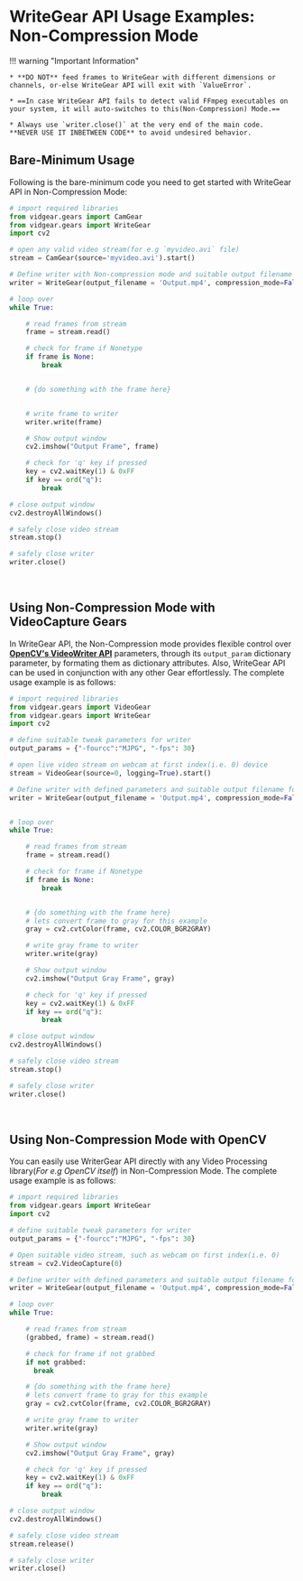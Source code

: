 <!--
===============================================
vidgear library source-code is deployed under the Apache 2.0 License:

Copyright (c) 2019-2020 Abhishek Thakur(@abhiTronix) <abhi.una12@gmail.com>

Licensed under the Apache License, Version 2.0 (the "License");
you may not use this file except in compliance with the License.
You may obtain a copy of the License at

   http://www.apache.org/licenses/LICENSE-2.0

Unless required by applicable law or agreed to in writing, software
distributed under the License is distributed on an "AS IS" BASIS,
WITHOUT WARRANTIES OR CONDITIONS OF ANY KIND, either express or implied.
See the License for the specific language governing permissions and
limitations under the License.
===============================================
-->

# WriteGear API Usage Examples: Non-Compression Mode


!!! warning "Important Information"

    
    * **DO NOT** feed frames to WriteGear with different dimensions or channels, or-else WriteGear API will exit with `ValueError`.

    * ==In case WriteGear API fails to detect valid FFmpeg executables on your system, it will auto-switches to this(Non-Compression) Mode.==

    * Always use `writer.close()` at the very end of the main code. **NEVER USE IT INBETWEEN CODE** to avoid undesired behavior.



## Bare-Minimum Usage

Following is the bare-minimum code you need to get started with WriteGear API in Non-Compression Mode:

```python
# import required libraries
from vidgear.gears import CamGear
from vidgear.gears import WriteGear
import cv2

# open any valid video stream(for e.g `myvideo.avi` file)
stream = CamGear(source='myvideo.avi').start() 

# Define writer with Non-compression mode and suitable output filename for e.g. `Output.mp4`
writer = WriteGear(output_filename = 'Output.mp4', compression_mode=False) 

# loop over
while True:

    # read frames from stream
    frame = stream.read()

    # check for frame if Nonetype
    if frame is None:
        break


    # {do something with the frame here}


    # write frame to writer
    writer.write(frame)

    # Show output window
    cv2.imshow("Output Frame", frame)

    # check for 'q' key if pressed
    key = cv2.waitKey(1) & 0xFF
    if key == ord("q"):
        break

# close output window
cv2.destroyAllWindows()

# safely close video stream
stream.stop()

# safely close writer
writer.close()
```

&nbsp; 

## Using Non-Compression Mode with VideoCapture Gears


In WriteGear API, the Non-Compression mode provides flexible control over [**OpenCV's VideoWriter API**](https://docs.opencv.org/master/dd/d9e/classcv_1_1VideoWriter.html#ad59c61d8881ba2b2da22cff5487465b5) parameters, through its `output_param` dictionary parameter, by formating them as dictionary attributes. Also, WriteGear API can be used in conjunction with any other Gear effortlessly. The complete usage example is as follows:

```python
# import required libraries
from vidgear.gears import VideoGear
from vidgear.gears import WriteGear
import cv2

# define suitable tweak parameters for writer
output_params = {"-fourcc":"MJPG", "-fps": 30}

# open live video stream on webcam at first index(i.e. 0) device
stream = VideoGear(source=0, logging=True).start()

# Define writer with defined parameters and suitable output filename for e.g. `Output.mp4`
writer = WriteGear(output_filename = 'Output.mp4', compression_mode=False, logging = True, **output_params)


# loop over
while True:

    # read frames from stream
    frame = stream.read()

    # check for frame if Nonetype
    if frame is None:
        break


    # {do something with the frame here}
    # lets convert frame to gray for this example
    gray = cv2.cvtColor(frame, cv2.COLOR_BGR2GRAY)

    # write gray frame to writer
    writer.write(gray)

    # Show output window
    cv2.imshow("Output Gray Frame", gray)

    # check for 'q' key if pressed
    key = cv2.waitKey(1) & 0xFF
    if key == ord("q"):
        break

# close output window
cv2.destroyAllWindows()

# safely close video stream
stream.stop()

# safely close writer
writer.close()
```


&nbsp;

## Using Non-Compression Mode with OpenCV

You can easily use WriterGear API directly with any Video Processing library(_For e.g OpenCV itself_) in Non-Compression Mode. The complete usage example is as follows:

```python
# import required libraries
from vidgear.gears import WriteGear
import cv2

# define suitable tweak parameters for writer
output_params = {"-fourcc":"MJPG", "-fps": 30}

# Open suitable video stream, such as webcam on first index(i.e. 0)
stream = cv2.VideoCapture(0) 

# Define writer with defined parameters and suitable output filename for e.g. `Output.mp4`
writer = WriteGear(output_filename = 'Output.mp4', compression_mode=False, logging = True, **output_params)

# loop over
while True:

    # read frames from stream
    (grabbed, frame) = stream.read()

    # check for frame if not grabbed
    if not grabbed:
      break

    # {do something with the frame here}
    # lets convert frame to gray for this example
    gray = cv2.cvtColor(frame, cv2.COLOR_BGR2GRAY)

    # write gray frame to writer
    writer.write(gray)

    # Show output window
    cv2.imshow("Output Gray Frame", gray)

    # check for 'q' key if pressed
    key = cv2.waitKey(1) & 0xFF
    if key == ord("q"):
        break

# close output window
cv2.destroyAllWindows()

# safely close video stream
stream.release()

# safely close writer
writer.close()
```

&nbsp; 